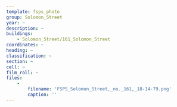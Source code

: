 ```yaml
---
template: fsps_photo
group: Solomon_Street
year: ~
description: ~
buildings:
    - Solomon_Street/161_Solomon_Street
coordinates: ~
heading: ~
classification: ~
section: ~
cell: ~
film_roll: ~
files:
    -
        filename: 'FSPS_Solomon_Street,_no._161,_18-14-79.png'
        caption: ''
---
```


